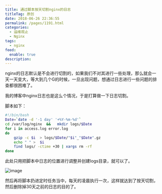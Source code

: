 ```yaml
---
title: 通过脚本按天切割nginx的日志
titleTag: 原创
date: 2018-06-26 22:36:55
permalink: /pages/1191.html
categories: 
  - 运维观止
  - Nginx
tags: 
  - nginx
feed: 
  enable: true
description: 
---
```


nginx的日志默认是不会进行切割的，如果我们不对其进行一些处理，那么就会一天一天变大，等大到几个G的时候，一旦出现问题，想通过日志进行一些问题的排查都很困难了。

我的博客中nginx日志也是这么个情况，于是打算做一下日志切割。

脚本如下：

```sh
#!/bin/bash
Date=`date -d '-1 day' '+%Y-%m-%d'`
cd /var/log/nginx  &&   mkdir logs/$Date
for i in access.log error.log
do
    gzip -c $i  > logs/$Date/"$i"_"$Date".gz
    echo " " >  $i
    find logs/ -ctime +30 | xargs rm -rf
done
```

此处只用把脚本中日志的位置进行调整并创建logs目录，就可以了。

![image](http://t.eryajf.net/imgs/2021/09/77372889aa90ebcd.jpg)

然后再将脚本扔进定时任务当中，每天的凌晨执行一次，这样就达到了按天切割，然后删除掉30天之前的日志的目的了。
